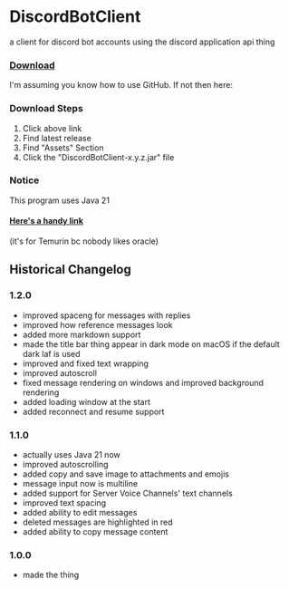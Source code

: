# DiscordBotClient

a client for discord bot accounts using the discord application api thing

### [Download](https://github.com/Canary-Prism/DiscordBotClient/releases/)

I'm assuming you know how to use GitHub. If not then here:

### Download Steps

1. Click above link
2. Find latest release
3. Find "Assets" Section
4. Click the "DiscordBotClient-x.y.z.jar" file

### Notice

This program uses Java 21

#### [Here's a handy link](https://adoptium.net/temurin/releases/?version=21)

(it's for Temurin bc nobody likes oracle)


## Historical Changelog

### 1.2.0
- improved spaceng for messages with replies
- improved how reference messages look
- added more markdown support
- made the title bar thing appear in dark mode on macOS if the default dark laf is used
- improved and fixed text wrapping
- improved autoscroll
- fixed message rendering on windows and improved background rendering
- added loading window at the start
- added reconnect and resume support

### 1.1.0
- actually uses Java 21 now
- improved autoscrolling
- added copy and save image to attachments and emojis
- message input now is multiline
- added support for Server Voice Channels' text channels
- improved text spacing
- added ability to edit messages
- deleted messages are highlighted in red
- added ability to copy message content

### 1.0.0
- made the thing
